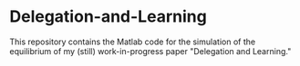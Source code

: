 # Delegation-and-Learning

This repository contains the Matlab code for the simulation of the equilibrium of my (still) work-in-progress paper "Delegation and Learning." 
